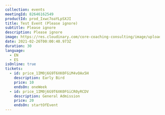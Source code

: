 ```yaml
---
collection: events
meetingId: 82646162549
productId: prod_Ixwc7oaYLpSXJI
title: Test Event (Please ignore)
subtitle: Please ignore
description: Please ignore
image: https://res.cloudinary.com/core-coaching-consulting/image/upload/v1600812431/happy%20group.jpg
date: 2021-02-26T00:00:40.973Z
duration: 30
language:
  - EN
  - ES
isOnline: true
tickets:
  - id: price_1IM0j6G9T6XK0FGiM4vOAx5H
    description: Early Bird
    price: 10
    endsOn: oneWeek
  - id: price_1IM0j6G9T6XK0FGiCR0yRCDV
    description: General Admission
    price: 20
    endsOn: startOfEvent
---
```

